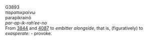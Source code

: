G3893  
παραπικραίνω  
parapikrainō  
*par-ap-ik-rah‘ee-no*  
From [3844](g3844) and [4087](g4087) to *embitter* *alongside*, that is,
(figuratively) to *exasperate:* - provoke.  
